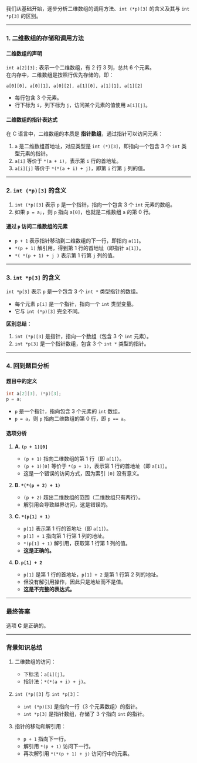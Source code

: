 我们从基础开始，逐步分析二维数组的调用方法、`int (*p)[3]` 的含义及其与 `int *p[3]` 的区别。

---

### **1. 二维数组的存储和调用方法**

#### **二维数组的声明**

`int a[2][3];` 表示一个二维数组，有 2 行 3 列，总共 6 个元素。  
在内存中，二维数组是按照行优先存储的，即：

```
a[0][0], a[0][1], a[0][2], a[1][0], a[1][1], a[1][2]
```

- 每行包含 3 个元素。
- 行下标为 `i`，列下标为 `j`，访问某个元素的值使用 `a[i][j]`。

#### **二维数组的指针表达式**

在 C 语言中，二维数组的本质是 **指针数组**，通过指针可以访问元素：

1. `a` 是二维数组首地址，对应类型是 `int (*)[3]`，即指向一个包含 3 个 `int` 类型元素的指针。
2. `a[i]` 等价于 `*(a + i)`，表示第 `i` 行的首地址。
3. `a[i][j]` 等价于 `*(*(a + i) + j)`，即第 `i` 行第 `j` 列的值。

---

### **2. `int (*p)[3]` 的含义**

1. `int (*p)[3]` 表示 `p` 是一个指针，指向一个包含 3 个 `int` 元素的数组。
2. 如果 `p = a;`，则 `p` 指向 `a[0]`，也就是二维数组 `a` 的第 0 行。

#### **通过 `p` 访问二维数组的元素**

- `p + 1` 表示指针移动到二维数组的下一行，即指向 `a[1]`。
- `*(p + 1)` 解引用，得到第 1 行的首地址（即指针 `a[1]`）。
- `*( *(p + 1) + j )` 表示第 1 行第 `j` 列的值。

---

### **3. `int *p[3]` 的含义**

`int *p[3]` 表示 `p` 是一个包含 3 个 `int *` 类型指针的数组。

- 每个元素 `p[i]` 是一个指针，指向一个 `int` 类型变量。
- 它与 `int (*p)[3]` 完全不同。

**区别总结：**

1. `int (*p)[3]` 是指针，指向一个数组（包含 3 个 `int` 元素）。
2. `int *p[3]` 是一个指针数组，包含 3 个 `int *` 类型的指针。

---

### **4. 回到题目分析**

#### **题目中的定义**

```c
int a[2][3], (*p)[3];
p = a;
```

- `p` 是一个指针，指向包含 3 个元素的 `int` 数组。
- `p = a`，则 `p` 指向二维数组的第 0 行，即 `p == a`。

#### **选项分析**

1. **A. `(p + 1)[0]`**
    
    - `(p + 1)` 指向二维数组的第 1 行（即 `a[1]`）。
    - `(p + 1)[0]` 等价于 `*(p + 1)`，表示第 1 行的首地址（即 `a[1]`）。
    - 这是一个错误的访问方式，因为索引 `[0]` 没有意义。
2. **B. `*(*(p + 2) + 1)`**
    
    - `(p + 2)` 超出二维数组的范围（二维数组只有两行）。
    - 解引用会导致越界访问，这是错误的。
3. **C. `*(p[1] + 1)`**
    
    - `p[1]` 表示第 1 行的首地址（即 `a[1]`）。
    - `p[1] + 1` 指向第 1 行第 1 列的地址。
    - `*(p[1] + 1)` 解引用，获取第 1 行第 1 列的值。
    - **这是正确的。**
4. **D. `p[1] + 2`**
    
    - `p[1]` 是第 1 行的首地址，`p[1] + 2` 是第 1 行第 2 列的地址。
    - 但没有解引用操作，因此只是地址而不是值。
    - **这是不完整的表达式。**

---

### **最终答案**

选项 **C** 是正确的。

---

### **背景知识总结**

1. 二维数组的访问：
    
    - 下标法：`a[i][j]`。
    - 指针法：`*(*(a + i) + j)`。
2. `int (*p)[3]` 与 `int *p[3]`：
    
    - `int (*p)[3]` 是指向一行（3 个元素数组）的指针。
    - `int *p[3]` 是指针数组，存储了 3 个指向 `int` 的指针。
3. 指针的移动和解引用：
    
    - `p + 1` 指向下一行。
    - 解引用 `*(p + 1)` 访问下一行。
    - 再次解引用 `*(*(p + 1) + j)` 访问行中的元素。